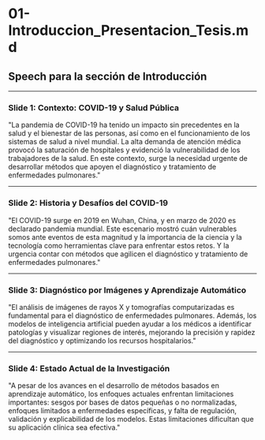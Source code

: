 # 01-Introduccion_Presentacion_Tesis.md

## Speech para la sección de Introducción

---

### Slide 1: Contexto: COVID-19 y Salud Pública

"La pandemia de COVID-19 ha tenido un impacto sin precedentes en la salud y el bienestar de las personas, así como en el funcionamiento de los sistemas de salud a nivel mundial. La alta demanda de atención médica provocó la saturación de hospitales y evidenció la vulnerabilidad de los trabajadores de la salud. En este contexto, surge la necesidad urgente de desarrollar métodos que apoyen el diagnóstico y tratamiento de enfermedades pulmonares."

---

### Slide 2: Historia y Desafíos del COVID-19

"El COVID-19 surge en 2019 en Wuhan, China, y en marzo de 2020 es declarado pandemia mundial. Este escenario mostró cuán vulnerables somos ante eventos de esta magnitud y la importancia de la ciencia y la tecnología como herramientas clave para enfrentar estos retos. Y la urgencia contar con métodos que agilicen el diagnóstico y tratamiento de enfermedades pulmonares."

---

### Slide 3: Diagnóstico por Imágenes y Aprendizaje Automático

"El análisis de imágenes de rayos X y tomografías computarizadas es fundamental para el diagnóstico de enfermedades pulmonares. Además, los modelos de inteligencia artificial pueden ayudar a los médicos a identificar patologías y visualizar regiones de interés, mejorando la precisión y rapidez del diagnóstico y optimizando los recursos hospitalarios."

---

### Slide 4: Estado Actual de la Investigación

"A pesar de los avances en el desarrollo de métodos basados en aprendizaje automático, los enfoques actuales enfrentan limitaciones importantes: sesgos por bases de datos pequeñas o no normalizadas, enfoques limitados a enfermedades específicas, y falta de regulación, validación y explicabilidad de los modelos. Estas limitaciones dificultan que su aplicación clínica sea efectiva."
